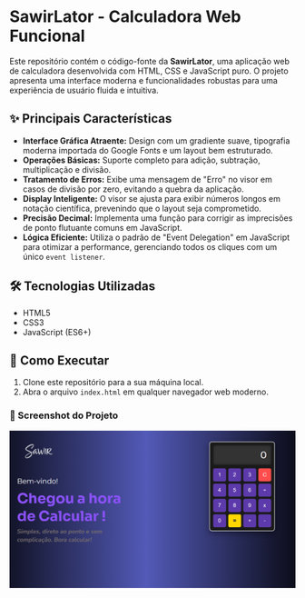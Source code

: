 # SawirLator - Calculadora Web Funcional

Este repositório contém o código-fonte da **SawirLator**, uma aplicação web de calculadora desenvolvida com HTML, CSS e JavaScript puro. O projeto apresenta uma interface moderna e funcionalidades robustas para uma experiência de usuário fluida e intuitiva.

## ✨ Principais Características

* **Interface Gráfica Atraente:** Design com um gradiente suave, tipografia moderna importada do Google Fonts e um layout bem estruturado.
* **Operações Básicas:** Suporte completo para adição, subtração, multiplicação e divisão.
* **Tratamento de Erros:** Exibe uma mensagem de "Erro" no visor em casos de divisão por zero, evitando a quebra da aplicação.
* **Display Inteligente:** O visor se ajusta para exibir números longos em notação científica, prevenindo que o layout seja comprometido.
* **Precisão Decimal:** Implementa uma função para corrigir as imprecisões de ponto flutuante comuns em JavaScript.
* **Lógica Eficiente:** Utiliza o padrão de "Event Delegation" em JavaScript para otimizar a performance, gerenciando todos os cliques com um único `event listener`.

## 🛠️ Tecnologias Utilizadas

* HTML5
* CSS3
* JavaScript (ES6+)

## 🚀 Como Executar

1.  Clone este repositório para a sua máquina local.
2.  Abra o arquivo `index.html` em qualquer navegador web moderno.


### 📸 Screenshot do Projeto

![Demonstração do projeto da calculadora](img/Print-Sawir-calculator.png)